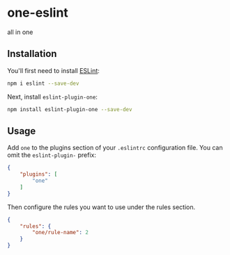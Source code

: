# one-eslint

all in one

## Installation

You'll first need to install [ESLint](https://eslint.org/):

```sh
npm i eslint --save-dev
```

Next, install `eslint-plugin-one`:

```sh
npm install eslint-plugin-one --save-dev
```

## Usage

Add `one` to the plugins section of your `.eslintrc` configuration file. You can omit the `eslint-plugin-` prefix:

```json
{
    "plugins": [
        "one"
    ]
}
```


Then configure the rules you want to use under the rules section.

```json
{
    "rules": {
        "one/rule-name": 2
    }
}
```
